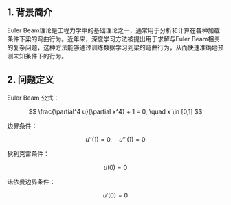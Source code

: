 
## 1. 背景简介

Euler Beam理论是工程力学中的基础理论之一，通常用于分析和计算在各种加载条件下梁的弯曲行为。近年来，深度学习方法被提出用于求解与Euler Beam相关的复杂问题，这种方法能够通过训练数据学习到梁的弯曲行为，从而快速准确地预测未知条件下的行为。


## 2. 问题定义


Euler Beam 公式：

$$
\frac{\partial^4 u}{\partial x^4} + 1 = 0, \quad x \in [0,1]
$$

边界条件：

$$
u''(1) = 0, \quad u'''(1) = 0
$$

狄利克雷条件：

$$
u(0) = 0
$$

诺依曼边界条件：

$$
u'(0) = 0
$$

